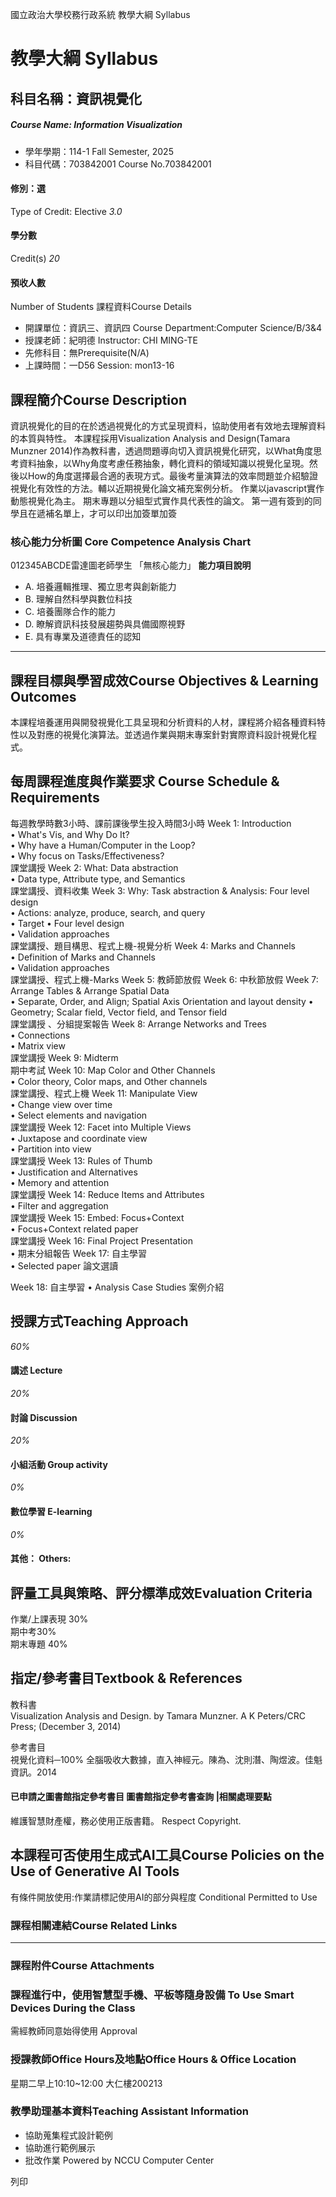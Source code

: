 國立政治大學校務行政系統 教學大綱 Syllabus
# 教學大綱 Syllabus
##  科目名稱：資訊視覺化
#####  Course Name: Information Visualization
  * 學年學期：114-1 Fall Semester, 2025 
  * 科目代碼：703842001 Course No.703842001


#### 修別：選
Type of Credit: Elective 
_3.0_
#### 學分數
Credit(s)
_20_
#### 預收人數
Number of Students
課程資料Course Details
  * 開課單位：資訊三、資訊四 Course Department:Computer Science/B/3&4 
  * 授課老師：紀明德 Instructor: CHI MING-TE 
  * 先修科目：無Prerequisite(N/A)
  * 上課時間：一D56 Session: mon13-16 


##  課程簡介Course Description
資訊視覺化的目的在於透過視覺化的方式呈現資料，協助使用者有效地去理解資料的本質與特性。
本課程採用Visualization Analysis and Design(Tamara Munzner 2014)作為教科書，透過問題導向切入資訊視覺化研究，以What角度思考資料抽象，以Why角度考慮任務抽象，轉化資料的領域知識以視覺化呈現。然後以How的角度選擇最合適的表現方式。最後考量演算法的效率問題並介紹驗證視覺化有效性的方法。輔以近期視覺化論文補充案例分析。
作業以javascript實作動態視覺化為主。
期末專題以分組型式實作具代表性的論文。
第一週有簽到的同學且在遞補名單上，才可以印出加簽單加簽
###  核心能力分析圖 Core Competence Analysis Chart
012345ABCDE雷達圖老師學生
「無核心能力」 
**能力項目說明**
  * A. 培養邏輯推理、獨立思考與創新能力
  * B. 理解自然科學與數位科技
  * C. 培養團隊合作的能力
  * D. 瞭解資訊科技發展趨勢與具備國際視野
  * E. 具有專業及道德責任的認知


* * *
##  課程目標與學習成效Course Objectives & Learning Outcomes 
本課程培養運用與開發視覺化工具呈現和分析資料的人材，課程將介紹各種資料特性以及對應的視覺化演算法。並透過作業與期末專案針對實際資料設計視覺化程式。
##  每周課程進度與作業要求 Course Schedule & Requirements
每週教學時數3小時、課前課後學生投入時間3小時 
Week 1: Introduction   
• What's Vis, and Why Do It?   
• Why have a Human/Computer in the Loop?   
• Why focus on Tasks/Effectiveness?   
課堂講授 
Week 2: What: Data abstraction   
• Data type, Attribute type, and Semantics   
課堂講授、資料收集 
Week 3: Why: Task abstraction & Analysis: Four level design   
• Actions: analyze, produce, search, and query   
• Target 
• Four level design   
• Validation approaches   
課堂講授、題目構思、程式上機-視覺分析 
Week 4: Marks and Channels   
• Definition of Marks and Channels   
• Validation approaches   
課堂講授、程式上機-Marks 
Week 5: 教師節放假
Week 6: 中秋節放假
Week 7: Arrange Tables & Arrange Spatial Data  
• Separate, Order, and Align; Spatial Axis Orientation and layout density 
• Geometry; Scalar field, Vector field, and Tensor field   
課堂講授 、分組提案報告
Week 8: Arrange Networks and Trees   
• Connections   
• Matrix view   
課堂講授 
Week 9: Midterm   
期中考試
Week 10: Map Color and Other Channels   
• Color theory, Color maps, and Other channels   
課堂講授、程式上機 
Week 11: Manipulate View   
• Change view over time   
• Select elements and navigation   
課堂講授 
Week 12: Facet into Multiple Views   
• Juxtapose and coordinate view   
• Partition into view   
課堂講授 
Week 13: Rules of Thumb   
• Justification and Alternatives   
• Memory and attention   
課堂講授 
Week 14: Reduce Items and Attributes   
• Filter and aggregation   
課堂講授 
Week 15: Embed: Focus+Context   
• Focus+Context related paper   
課堂講授 
Week 16: Final Project Presentation  
• 期末分組報告
Week 17: 自主學習   
• Selected paper 論文選讀  

Week 18: 自主學習 
• Analysis Case Studies 案例介紹 
##  授課方式Teaching Approach
_60%_
####  講述 Lecture
_20%_
####  討論 Discussion
_20%_
####  小組活動 Group activity
_0%_
####  數位學習 E-learning
_0%_
####  其他： Others:
##  評量工具與策略、評分標準成效Evaluation Criteria
作業/上課表現 30%   
期中考30%   
期末專題 40%
##  指定/參考書目Textbook & References
教科書   
Visualization Analysis and Design. by Tamara Munzner. A K Peters/CRC Press; (December 3, 2014)   
  
參考書目   
視覺化資料─100% 全腦吸收大數據，直入神經元。陳為、沈則潛、陶煜波。佳魁資訊。2014
####  已申請之圖書館指定參考書目  圖書館指定參考書查詢 |相關處理要點
維護智慧財產權，務必使用正版書籍。 Respect Copyright.
##  本課程可否使用生成式AI工具Course Policies on the Use of Generative AI Tools
有條件開放使用:作業請標記使用AI的部分與程度 Conditional Permitted to Use 
###  課程相關連結Course Related Links
* * *
###  課程附件Course Attachments
###  課程進行中，使用智慧型手機、平板等隨身設備 To Use Smart Devices During the Class
需經教師同意始得使用  Approval
###  授課教師Office Hours及地點Office Hours & Office Location
星期二早上10:10~12:00 大仁樓200213
###  教學助理基本資料Teaching Assistant Information
* 協助蒐集程式設計範例   
* 協助進行範例展示   
* 批改作業
Powered by NCCU Computer Center
  
列印
